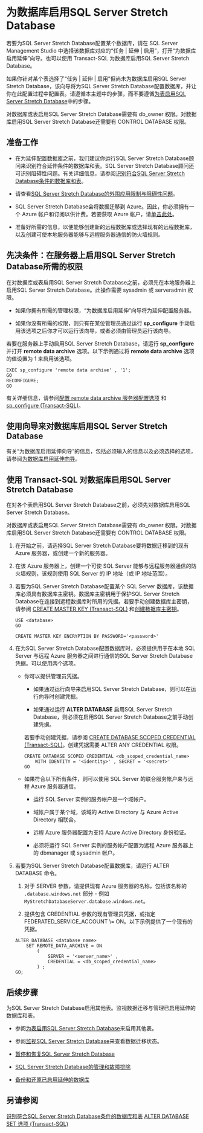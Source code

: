 <properties
	pageTitle="为数据库启用SQL Server Stretch Database | Azure"
	description="了解如何为SQL Server Stretch Database配置数据库。"
	services="sql-server-stretch-database"
	documentationCenter=""
	authors="douglaslMS"
	manager=""
	editor=""/>

<tags
	ms.service="sql-server-stretch-database"
	ms.date="03/09/2016"
	wacn.date="03/10/2016"/>

# 为数据库启用SQL Server Stretch Database

若要为SQL Server Stretch Database配置某个数据库，请在 SQL Server Management Studio 中选择该数据库对应的“任务 | 延伸 | 启用”，打开“为数据库启用延伸”向导。也可以使用 Transact-SQL 为数据库启用SQL Server Stretch Database。

如果你针对某个表选择了“任务 | 延伸 | 启用”但尚未为数据库启用SQL Server Stretch Database，该向导将为SQL Server Stretch Database配置数据库，并让你在此配置过程中配置表。请遵循本主题中的步骤，而不要遵循[为表启用SQL Server Stretch Database](/documentation/articles/sql-server-stretch-database-enable-database/)中的步骤。

对数据库或表启用SQL Server Stretch Database需要有 db\_owner 权限。对数据库启用SQL Server Stretch Database还需要有 CONTROL DATABASE 权限。

## 准备工作

-   在为延伸配置数据库之前，我们建议你运行SQL Server Stretch Database顾问来识别符合延伸条件的数据库和表。SQL Server Stretch Database顾问还可识别阻碍性问题。有关详细信息，请参阅[识别符合SQL Server Stretch Database条件的数据库和表](/documentation/articles/sql-server-stretch-database-identify-databases/)。

-   请查看[SQL Server Stretch Database的外围应用限制与阻碍性问题](/documentation/articles/sql-server-stretch-database-limitations/)。

-   SQL Server Stretch Database会将数据迁移到 Azure。因此，你必须拥有一个 Azure 帐户和订阅以供计费。若要获取 Azure 帐户，请[单击此处](/pricing/1rmb-trial/)。

-   准备好所需的信息，以便能够创建新的远程数据库或选择现有的远程数据库，以及创建可使本地服务器能够与远程服务器通信的防火墙规则。

## <a name="EnableTSQLServer"></a>先决条件：在服务器上启用SQL Server Stretch Database所需的权限
在对数据库或表启用SQL Server Stretch Database之前，必须先在本地服务器上启用SQL Server Stretch Database。此操作需要 sysadmin 或 serveradmin 权限。

-   如果你拥有所需的管理权限，“为数据库启用延伸”向导将为延伸配置服务器。

-   如果你没有所需的权限，则只有在某位管理员通过运行 **sp\_configure** 手动启用该选项之后你才可以运行该向导，或者必须由管理员运行该向导。

若要在服务器上手动启用SQL Server Stretch Database，请运行 **sp\_configure** 并打开 **remote data archive** 选项。以下示例通过将 **remote data archive** 选项的值设置为 1 来启用该选项。

```
EXEC sp_configure 'remote data archive' , '1';
GO
RECONFIGURE;
GO
```
有关详细信息，请参阅[配置 remote data archive 服务器配置选项](https://msdn.microsoft.com/zh-cn/library/mt143175.aspx) 和 [sp\_configure (Transact-SQL)](https://msdn.microsoft.com/zh-cn/library/ms188787.aspx)。

## <a name="Wizard"></a>使用向导来对数据库启用SQL Server Stretch Database
有关“为数据库启用延伸向导”的信息，包括必须输入的信息以及必须选择的选项，请参阅[为数据库启用延伸向导](/documentation/articles/sql-server-stretch-database-wizard/)。

## <a name="EnableTSQLDatabase"></a>使用 Transact-SQL 对数据库启用SQL Server Stretch Database
在对各个表启用SQL Server Stretch Database之前，必须先对数据库启用SQL Server Stretch Database。

对数据库或表启用SQL Server Stretch Database需要有 db\_owner 权限。对数据库启用SQL Server Stretch Database还需要有 CONTROL DATABASE 权限。

1.  在开始之前，请选择SQL Server Stretch Database要将数据迁移到的现有 Azure 服务器，或创建一个新的服务器。

2.  在该 Azure 服务器上，创建一个可使 SQL Server 能够与远程服务器通信的防火墙规则，该规则使用 SQL Server 的 IP 地址（或 IP 地址范围）。

3.  若要为SQL Server Stretch Database配置某个 SQL Server 数据库，该数据库必须具有数据库主密钥。数据库主密钥用于保护SQL Server Stretch Database在连接到远程数据库时所用的凭据。若要手动创建数据库主密钥，请参阅 [CREATE MASTER KEY (Transact-SQL)](https://msdn.microsoft.com/zh-cn/library/ms174382.aspx) 和[创建数据库主密钥](https://msdn.microsoft.com/zh-cn/library/aa337551.aspx)。

    ```tsql
    USE <database>
    GO

    CREATE MASTER KEY ENCRYPTION BY PASSWORD='<password>'
    ```

4.  在为SQL Server Stretch Database配置数据库时，必须提供用于在本地 SQL Server 与远程 Azure 服务器之间进行通信的SQL Server Stretch Database凭据。可以使用两个选项。

    -   你可以提供管理员凭据。

        -   如果通过运行向导来启用SQL Server Stretch Database，则可以在运行向导时创建凭据。

        -   如果通过运行 **ALTER DATABASE** 启用SQL Server Stretch Database，则必须在启用SQL Server Stretch Database之前手动创建凭据。

        若要手动创建凭据，请参阅 [CREATE DATABASE SCOPED CREDENTIAL (Transact-SQL)](https://msdn.microsoft.com/zh-cn/library/mt270260.aspx)。创建凭据需要 ALTER ANY CREDENTIAL 权限。

        ```tsql
        CREATE DATABASE SCOPED CREDENTIAL <db_scoped_credential_name>
            WITH IDENTITY = '<identity>' , SECRET = '<secret>'
        GO
        ```

    -   如果符合以下所有条件，则可以使用 SQL Server 的联合服务帐户来与远程 Azure 服务器通信。

        -   运行 SQL Server 实例的服务帐户是一个域帐户。

        -   域帐户属于某个域，该域的 Active Directory 与 Azure Active Directory 相联合。

        -   远程 Azure 服务器配置为支持 Azure Active Directory 身份验证。

        -   必须将运行 SQL Server 实例的服务帐户配置为远程 Azure 服务器上的 dbmanager 或 sysadmin 帐户。

5.  若要为SQL Server Stretch Database配置数据库，请运行 ALTER DATABASE 命令。

    1.  对于 SERVER 参数，请提供现有 Azure 服务器的名称，包括该名称的 `.database.windows.net` 部分 - 例如 `MyStretchDatabaseServer.database.windows.net`。

    2.  提供包含 CREDENTIAL 参数的现有管理员凭据，或指定 FEDERATED\_SERVICE\_ACCOUNT \\= ON。以下示例提供了一个现有的凭据。

    ```tsql
    ALTER DATABASE <database name>
        SET REMOTE_DATA_ARCHIVE = ON
            (
                SERVER = '<server_name>' ,
                CREDENTIAL = <db_scoped_credential_name>
            ) ;
    GO;
    ```

## 后续步骤
为SQL Server Stretch Database启用其他表。监视数据迁移与管理已启用延伸的数据库和表。

-   参阅[为表启用SQL Server Stretch Database](/documentation/articles/sql-server-stretch-database-enable-table/)来启用其他表。

-   参阅[监视SQL Server Stretch Database](/documentation/articles/sql-server-stretch-database-monitor/)来查看数据迁移状态。

-   [暂停和恢复SQL Server Stretch Database](/documentation/articles/sql-server-stretch-database-pause/)

-   [SQL Server Stretch Database的管理和故障排除](/documentation/articles/sql-server-stretch-database-manage/)

-   [备份和还原已启用延伸的数据库](/documentation/articles/sql-server-stretch-database-backup/)

## 另请参阅
[识别符合SQL Server Stretch Database条件的数据库和表](/documentation/articles/sql-server-stretch-database-identify-databases/)
[ALTER DATABASE SET 选项 (Transact-SQL)](https://msdn.microsoft.com/zh-cn/library/bb522682.aspx)

<!---HONumber=Mooncake_0307_2016-->